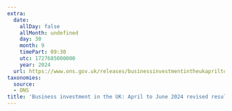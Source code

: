 ```yaml
---
extra:
  date:
    allDay: false
    allMonth: undefined
    day: 30
    month: 9
    timePart: 09:30
    utc: 1727685000000
    year: 2024
  url: https://www.ons.gov.uk/releases/businessinvestmentintheukapriltojune2024revisedresults
taxonomies:
  source:
  - ONS
title: 'Business investment in the UK: April to June 2024 revised results'
---
```

